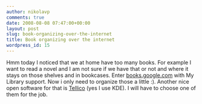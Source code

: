 ```yaml
---
author: nikolavp
comments: true
date: 2008-08-08 07:47:00+00:00
layout: post
slug: book-organizing-over-the-internet
title: Book organizing over the internet
wordpress_id: 15
---
```


Hmm today I noticed that we at home have too many books. For example I want to read a novel and I am not sure if we have that or not and where it stays on those shelves and in bookcases. Enter [books.google.com](http://books.google.com) with My Library support. Now i only need to organize those a little :). Another nice open software for that is [Tellico](http://periapsis.org/tellico/) (yes I use KDE). I will have to choose one of them for the job.

